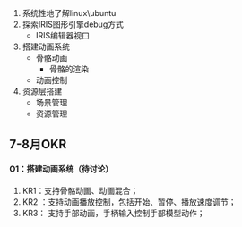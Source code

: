 1. 系统性地了解linux\ubuntu
2. 探索IRIS图形引擎debug方式
   - IRIS编辑器视口
3. 搭建动画系统
   - 骨骼动画
     - 骨骼的渲染
   - 动画控制
4. 资源层搭建
   - 场景管理
   - 资源管理

## 7-8月OKR 

#### O1：搭建动画系统（待讨论）

1. KR1：支持骨骼动画、动画混合；
2. KR2 ：支持动画播放控制，包括开始、暂停、播放速度调节；
3. KR3： 支持手部动画，手柄输入控制手部模型动作；

